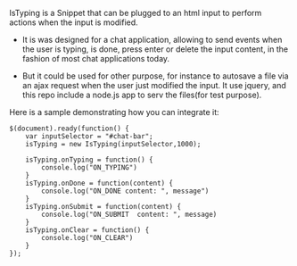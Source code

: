 IsTyping is a Snippet that can be plugged to an html input to perform actions when the input is modified.

 - It is was designed for a chat application, allowing to send events when the user is typing, is done, press enter or delete the input content, in the fashion of most chat applications today.

 - But it could be used for other purpose, for instance to autosave a file via an ajax request when the user just modified the input.
It use jquery, and this repo include a node.js app to serv the files(for test purpose).


Here is a sample demonstrating how you can integrate it:

    $(document).ready(function() {
        var inputSelector = "#chat-bar";
        isTyping = new IsTyping(inputSelector,1000);

        isTyping.onTyping = function() {
            console.log("ON_TYPING")
        }
        isTyping.onDone = function(content) {
            console.log("ON_DONE content: ", message")
        }
        isTyping.onSubmit = function(content) {
            console.log("ON_SUBMIT  content: ", message)
        } 
        isTyping.onClear = function() {
            console.log("ON_CLEAR")
        }
    });

